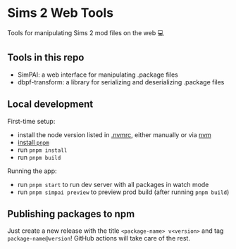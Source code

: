 # Sims 2 Web Tools

Tools for manipulating Sims 2 mod files on the web :computer:

## Tools in this repo
- SimPAI: a web interface for manipulating .package files
- dbpf-transform: a library for serializing and deserializing .package files

## Local development

First-time setup:
- install the node version listed in [.nvmrc](https://github.com/bass-dandy/simpai/blob/main/.nvmrc), either manually or via [nvm](https://github.com/nvm-sh/nvm#installing-and-updating) 
- [install `pnpm`](https://pnpm.io/installation)
- run `pnpm install`
- run `pnpm build`

Running the app:
- run `pnpm start` to run dev server with all packages in watch mode
- run `pnpm simpai preview` to preview prod build (after running `pnpm build`)

## Publishing packages to npm

Just create a new release with the title `<package-name> v<version>` and tag `package-name@version`! GitHub actions will take care of the rest.
